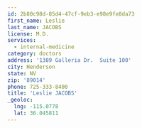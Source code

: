 ```yaml
---
id: 2b80c98d-85d4-47cf-9eb3-e98e9fe8da73
first_name: Leslie
last_name: JACOBS
license: M.D.
services:
  - internal-medicine
category: doctors
address: '1389 Galleria Dr.  Suite 100'
city: Henderson
state: NV
zip: '89014'
phone: 725-333-8400
title: 'Leslie JACOBS'
_geoloc:
  lng: -115.0778
  lat: 36.045811
---
```

